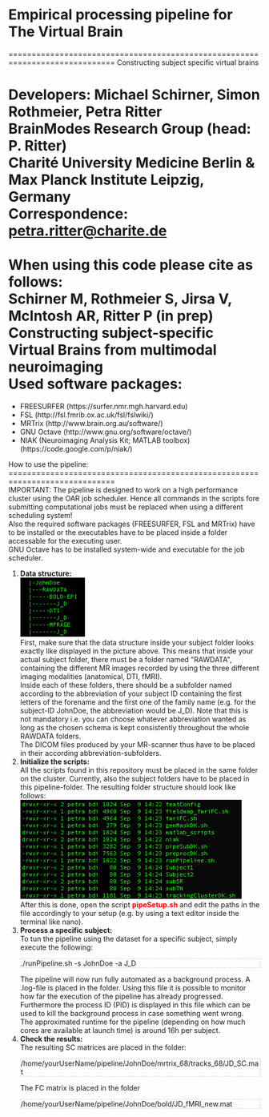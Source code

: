 <h1>Empirical processing pipeline for The Virtual Brain</h1>
=============================================================================
Constructing subject specific virtual brains

Developers: Michael Schirner, Simon Rothmeier, Petra Ritter<br>
BrainModes Research Group (head: P. Ritter)<br>
Charité University Medicine Berlin & Max Planck Institute Leipzig, Germany<br>
Correspondence: petra.ritter@charite.de<br>
<br>
When using this code please cite as follows:<br>
Schirner M, Rothmeier S, Jirsa V, McIntosh AR, Ritter P (in prep)<br>
Constructing subject-specific Virtual Brains from multimodal neuroimaging<br>
Used software packages:
=============================================================================
<ul>
<li>FREESURFER (https://surfer.nmr.mgh.harvard.edu)</li>
<li>FSL (http://fsl.fmrib.ox.ac.uk/fsl/fslwiki/)</li>
<li>MRTrix (http://www.brain.org.au/software/)</li>
<li>GNU Octave (http://www.gnu.org/software/octave/)</li>
<li>NIAK (Neuroimaging Analysis Kit; MATLAB toolbox) (https://code.google.com/p/niak/)</li>
</ul>
How to use the pipeline:
=============================================================================
<br>IMPORTANT: The pipeline is designed to work on a high performance cluster using the OAR job scheduler. Hence all commands 
in the scripts fore submitting computational jobs must be replaced when using a different scheduling system!</br>
Also the required software packages (FREESURFER, FSL and MRTrix) have to be installed or the executables have to be placed inside a folder accessable for the executing user.<br>
GNU Octave has to be installed system-wide and executable for the job scheduler.
<ol>
<li><b>Data structure:</b><br>
<img src="doc/initTree.png"/><br>
First, make sure that the data structure inside your subject folder looks exactly like displayed in the picture above.
This means that inside your actual subject folder, there must be a folder named "RAWDATA", containing the different
MR images recorded by using the three different imaging modalities (anatomical, DTI, fMRI).<br>
Inside each of these folders, there should be a subfolder named according to the abbreviation of your subject ID containing the first letters of the forename and the first one of the family name (e.g. for the subject-ID
JohnDoe, the abbreviation would be J_D). Note that this is not mandatory i.e. you can choose whatever abbreviation wanted as long as the chosen schema is kept consistently throughout the whole RAWDATA folders.<br>
The DICOM files produced by your MR-scanner thus have to be placed in their according abbreviation-subfolders.
</li>
<li><b>Initialize the scripts:</b><br>
All the scripts found in this repository must be placed in the same folder on the cluster. Currently, also the subject folders
have to be placed in this pipeline-folder. The resulting folder structure should look like follows:<br>
<img src="doc/scriptTree.png" /><br>
After this is done, open the script <b style="color:red;">pipeSetup.sh</b> and edit the paths in the file accordingly to your setup
(e.g. by using a text editor inside the terminal like nano).
</li>
<li><b>Process a specific subject:</b><br>
To tun the pipeline using the dataset for a specific subject, simply execute the following:
<p style="border:1px dashed #cccccc;">./runPipeline.sh -s JohnDoe -a J_D</p>
The pipeline will now run fully automated as a background process. A .log-file is placed in the folder. Using this file it is possible to monitor how far the 
execution of the pipeline has already progressed. Furthermore the process ID (PID) is displayed in this file which can be used to kill 
the background process in case something went wrong.<br>
The approximated runtime for the pipeline (depending on how much cores are available at launch time) is around 16h per subject.
</li>
<li><b>Check the results:</b><br>
The resulting SC matrices are placed in the folder:
<p style="border:1px dashed #cccccc;">/home/yourUserName/pipeline/JohnDoe/mrtrix_68/tracks_68/JD_SC.mat</p>
The FC matrix is placed in the folder
<p style="border:1px dashed #cccccc;">/home/yourUserName/pipeline/JohnDoe/bold/JD_fMRI_new.mat</p>
</li>
</ol>

